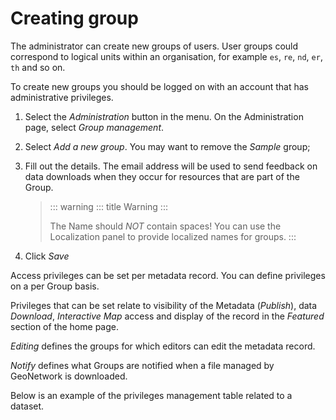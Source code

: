 # Creating group

The administrator can create new groups of users. User groups could correspond to logical units within an organisation, for example `es`, `re`, `nd`, `er`, `th` and so on.

To create new groups you should be logged on with an account that has administrative privileges.

1.  Select the *Administration* button in the menu. On the Administration page, select *Group management*.

2.  Select *Add a new group*. You may want to remove the *Sample* group;

3.  Fill out the details. The email address will be used to send feedback on data downloads when they occur for resources that are part of the Group.

    > ::: warning
    > ::: title
    > Warning
    > :::
    >
    > The Name should *NOT* contain spaces! You can use the Localization panel to provide localized names for groups.
    > :::

4.  Click *Save*

Access privileges can be set per metadata record. You can define privileges on a per Group basis.

Privileges that can be set relate to visibility of the Metadata (*Publish*), data *Download*, *Interactive Map* access and display of the record in the *Featured* section of the home page.

*Editing* defines the groups for which editors can edit the metadata record.

*Notify* defines what Groups are notified when a file managed by GeoNetwork is downloaded.

Below is an example of the privileges management table related to a dataset.
